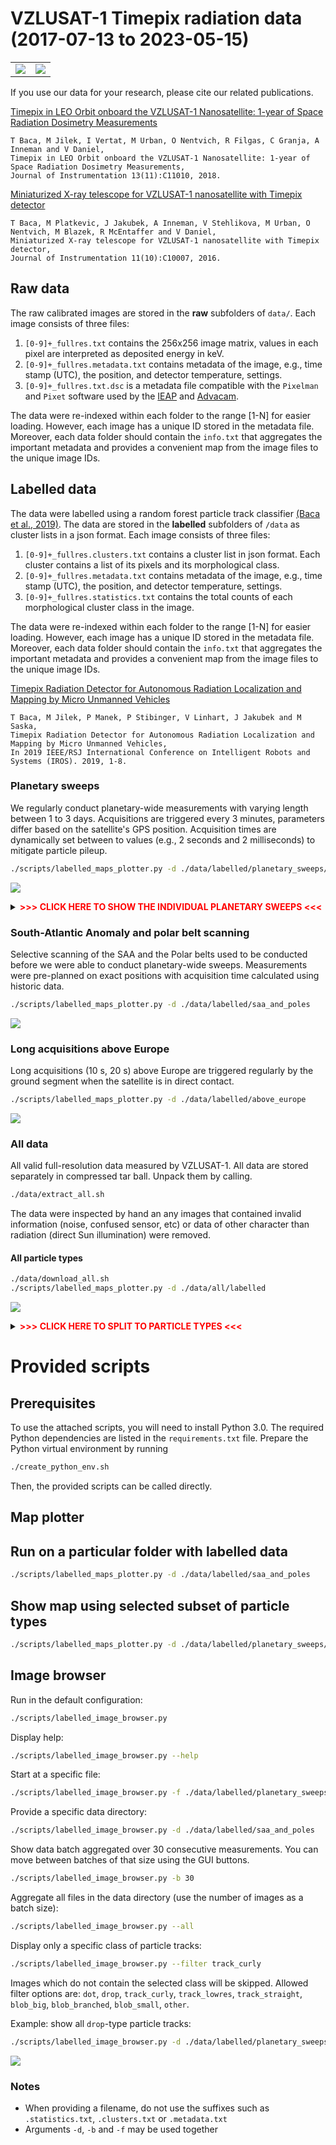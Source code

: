 # VZLUSAT-1 Timepix radiation data (2017-07-13 to 2023-05-15)

|                          |                          |
|--------------------------|--------------------------|
| ![](./plots/45711_1.png) | ![](./plots/37040_1.png) |

If you use our data for your research, please cite our related publications.

[Timepix in LEO Orbit onboard the VZLUSAT-1 Nanosatellite: 1-year of Space Radiation Dosimetry Measurements](http://mrs.felk.cvut.cz/data/papers/jinst_2018_vzlusat.pdf)
```
T Baca, M Jilek, I Vertat, M Urban, O Nentvich, R Filgas, C Granja, A Inneman and V Daniel,
Timepix in LEO Orbit onboard the VZLUSAT-1 Nanosatellite: 1-year of Space Radiation Dosimetry Measurements,
Journal of Instrumentation 13(11):C11010, 2018.
```

[Miniaturized X-ray telescope for VZLUSAT-1 nanosatellite with Timepix detector](http://mrs.felk.cvut.cz/data/papers/iworid_2016_tomas_baca.pdf)
```
T Baca, M Platkevic, J Jakubek, A Inneman, V Stehlikova, M Urban, O Nentvich, M Blazek, R McEntaffer and V Daniel,
Miniaturized X-ray telescope for VZLUSAT-1 nanosatellite with Timepix detector,
Journal of Instrumentation 11(10):C10007, 2016.
```

## Raw data

The raw calibrated images are stored in the **raw** subfolders of `data/`.
Each image consists of three files:

1. `[0-9]+_fullres.txt` contains the 256x256 image matrix, values in each pixel are interpreted as deposited energy in keV.
2. `[0-9]+_fullres.metadata.txt` contains metadata of the image, e.g., time stamp (UTC), the position, and detector temperature, settings.
3. `[0-9]+_fullres.txt.dsc` is a metadata file compatible with the `Pixelman` and `Pixet` software used by the [IEAP](http://www.utef.cvut.cz/ieap) and [Advacam](https://advacam.com/).

The data were re-indexed within each folder to the range [1-N] for easier loading.
However, each image has a unique ID stored in the metadata file.
Moreover, each data folder should contain the `info.txt` that aggregates the important metadata and provides a convenient map from the image files to the unique image IDs.

## Labelled data

The data were labelled using a random forest particle track classifier [(Baca et al., 2019)](http://mrs.felk.cvut.cz/data/papers/iros_2019_timepix.pdf).
The data are stored in the **labelled** subfolders of `/data` as cluster lists in a json format.
Each image consists of three files:

1. `[0-9]+_fullres.clusters.txt` contains a cluster list in json format. Each cluster contains a list of its pixels and its morphological class.
2. `[0-9]+_fullres.metadata.txt` contains metadata of the image, e.g., time stamp (UTC), the position, and detector temperature, settings.
3. `[0-9]+_fullres.statistics.txt` contains the total counts of each morphological cluster class in the image.

The data were re-indexed within each folder to the range [1-N] for easier loading.
However, each image has a unique ID stored in the metadata file.
Moreover, each data folder should contain the `info.txt` that aggregates the important metadata and provides a convenient map from the image files to the unique image IDs.

[Timepix Radiation Detector for Autonomous Radiation Localization and Mapping by Micro Unmanned Vehicles](http://mrs.felk.cvut.cz/data/papers/iros_2019_timepix.pdf)
```
T Baca, M Jilek, P Manek, P Stibinger, V Linhart, J Jakubek and M Saska,
Timepix Radiation Detector for Autonomous Radiation Localization and Mapping by Micro Unmanned Vehicles,
In 2019 IEEE/RSJ International Conference on Intelligent Robots and Systems (IROS). 2019, 1-8.
```

### Planetary sweeps

We regularly conduct planetary-wide measurements with varying length between 1 to 3 days.
Acquisitions are triggered every 3 minutes, parameters differ based on the satellite's GPS position.
Acquisition times are dynamically set between to values (e.g., 2 seconds and 2 milliseconds) to mitigate particle pileup.

```bash
./scripts/labelled_maps_plotter.py -d ./data/labelled/planetary_sweeps/all
```
![](./plots/planetary_sweeps/all.png)

<details>
<summary><b><span style="color: red;"> >>> CLICK HERE TO SHOW THE INDIVIDUAL PLANETARY SWEEPS <<< </span></b></summary>
<p>

```bash
./scripts/labelled_maps_plotter.py -d ./data/labelled/planetary_sweeps/01_2019-09-25
```
![](./plots/planetary_sweeps/01_2019-09-25.png)

```bash
./scripts/labelled_maps_plotter.py -d ./data/labelled/planetary_sweeps/02_2019-09-26
```
![](./plots/planetary_sweeps/02_2019-09-26.png)

```bash
./scripts/labelled_maps_plotter.py -d ./data/labelled/planetary_sweeps/03_2019-11-04
```
![](./plots/planetary_sweeps/03_2019-11-04.png)

```bash
./scripts/labelled_maps_plotter.py -d ./data/labelled/planetary_sweeps/04_2019-11-16
```
![](./plots/planetary_sweeps/04_2019-11-16.png)

```bash
./scripts/labelled_maps_plotter.py -d ./data/labelled/planetary_sweeps/05_2019-11-28
```
![](./plots/planetary_sweeps/05_2019-11-28.png)

```bash
./scripts/labelled_maps_plotter.py -d ./data/labelled/planetary_sweeps/06_2019-12-20
```
![](./plots/planetary_sweeps/06_2019-12-20.png)

```bash
./scripts/labelled_maps_plotter.py -d ./data/labelled/planetary_sweeps/07_2020-01-07
```
![](./plots/planetary_sweeps/07_2020-01-07.png)

```bash
./scripts/labelled_maps_plotter.py -d ./data/labelled/planetary_sweeps/08_2020-02-11
```
![](./plots/planetary_sweeps/08_2020-02-11.png)

```bash
./scripts/labelled_maps_plotter.py -d ./data/labelled/planetary_sweeps/09_2020-03-05
```
![](./plots/planetary_sweeps/09_2020-03-05.png)

```bash
./scripts/labelled_maps_plotter.py -d ./data/labelled/planetary_sweeps/10_2020-03-16
```
![](./plots/planetary_sweeps/10_2020-03-16.png)

```bash
./scripts/labelled_maps_plotter.py -d ./data/labelled/planetary_sweeps/11_2020-05-22
```
![](./plots/planetary_sweeps/11_2020-05-22.png)

```bash
./scripts/labelled_maps_plotter.py -d ./data/labelled/planetary_sweeps/12_2020-06-09
```
![](./plots/planetary_sweeps/12_2020-06-09.png)

```bash
./scripts/labelled_maps_plotter.py -d ./data/labelled/planetary_sweeps/13_2020-07-09
```
![](./plots/planetary_sweeps/13_2020-07-09.png)

```bash
./scripts/labelled_maps_plotter.py -d ./data/labelled/planetary_sweeps/14_2020-09-26
```
![](./plots/planetary_sweeps/14_2020-09-26.png)

```bash
./scripts/labelled_maps_plotter.py -d ./data/labelled/planetary_sweeps/15_2020_11_21
```
![](./plots/planetary_sweeps/15_2020_11_21.png)

```bash
./scripts/labelled_maps_plotter.py -d ./data/labelled/planetary_sweeps/16_2021-05-03
```
![](./plots/planetary_sweeps/16_2021-05-03.png)

```bash
./scripts/labelled_maps_plotter.py -d ./data/labelled/planetary_sweeps/17_2021-05-13
```
![](./plots/planetary_sweeps/17_2021-05-13.png)

```bash
./scripts/labelled_maps_plotter.py -d ./data/labelled/planetary_sweeps/18_2021-05-27
```
![](./plots/planetary_sweeps/18_2021-05-27.png)

```bash
./scripts/labelled_maps_plotter.py -d ./data/labelled/planetary_sweeps/19_2021-10-12
```
![](./plots/planetary_sweeps/19_2021-10-12.png)

```bash
./scripts/labelled_maps_plotter.py -d ./data/labelled/planetary_sweeps/20_2021-10-30
```
![](./plots/planetary_sweeps/20_2021-10-30.png)

```bash
./scripts/labelled_maps_plotter.py -d ./data/labelled/planetary_sweeps/21_2022-11-03
```
![](./plots/planetary_sweeps/21_2022-11-03.png)

```bash
./scripts/labelled_maps_plotter.py -d ./data/labelled/planetary_sweeps/22_2022-11-08
```
![](./plots/planetary_sweeps/22_2022-11-08.png)

```bash
./scripts/labelled_maps_plotter.py -d ./data/labelled/planetary_sweeps/23_2023-01-16
```
![](./plots/planetary_sweeps/23_2023-01-16.png)

```bash
./scripts/labelled_maps_plotter.py -d ./data/labelled/planetary_sweeps/24_2023-04-20
```
![](./plots/planetary_sweeps/24_2023-04-20.png)

```bash
./scripts/labelled_maps_plotter.py -d ./data/labelled/planetary_sweeps/25_2023-05-10
```
![](./plots/planetary_sweeps/25_2023-05-10.png)

</p>
</details>

### South-Atlantic Anomaly and polar belt scanning

Selective scanning of the SAA and the Polar belts used to be conducted before we were able to conduct planetary-wide sweeps.
Measurements were pre-planned on exact positions with acquisition time calculated using historic data.

```bash
./scripts/labelled_maps_plotter.py -d ./data/labelled/saa_and_poles
```
![](./plots/saa_and_poles.png)

### Long acquisitions above Europe

Long acquisitions (10 s, 20 s) above Europe are triggered regularly by the ground segment when the satellite is in direct contact.
```bash
./scripts/labelled_maps_plotter.py -d ./data/labelled/above_europe
```
![](./plots/above_europe.png)

### All data

All valid full-resolution data measured by VZLUSAT-1.
All data are stored separately in compressed tar ball.
Unpack them by calling.
```bash
./data/extract_all.sh
```
The data were inspected by hand an any images that contained invalid information (noise, confused sensor, etc) or data of other character than radiation (direct Sun illumination) were removed.

#### All particle types

```bash
./data/download_all.sh
./scripts/labelled_maps_plotter.py -d ./data/all/labelled
```
![](./plots/all_data.png)

<details>
<summary><b><span style="color: red;"> >>> CLICK HERE TO SPLIT TO PARTICLE TYPES <<< </span></b></summary>
<p>

#### Weak beta, Gamma, X-ray

```bash
./data/download_all.sh
./scripts/labelled_maps_plotter.py -d ./data/all/labelled --filter dot
```
![](./plots/all_data_gamma_weak_beta.png)

#### Ions, Alpha

```bash
./data/download_all.sh
./scripts/labelled_maps_plotter.py -d ./data/all/labelled --filter "blob_branched blob_big blob_small"
```
![](./plots/all_data_ions.png)

#### Beta

```bash
./data/download_all.sh
./scripts/labelled_maps_plotter.py -d ./data/all/labelled --filter "track_straight track_lowres track_curly"
```
![](./plots/all_data_beta.png)

</p>
</details>

# Provided scripts

## Prerequisites

To use the attached scripts, you will need to install Python 3.0.
The required Python dependencies are listed in the `requirements.txt` file.
Prepare the Python virtual environment by running
```bash
./create_python_env.sh
```
Then, the provided scripts can be called directly.

## Map plotter

## Run on a particular folder with labelled data

```bash
./scripts/labelled_maps_plotter.py -d ./data/labelled/saa_and_poles
```

## Show map using selected subset of particle types

```bash
./scripts/labelled_maps_plotter.py -d ./data/labelled/planetary_sweeps/all --filter "track_straight track_lowres track_curly"
```

## Image browser

Run in the default configuration:

```bash
./scripts/labelled_image_browser.py
```

Display help:
```bash
./scripts/labelled_image_browser.py --help
```

Start at a specific file:
```bash
./scripts/labelled_image_browser.py -f ./data/labelled/planetary_sweeps/01_2019-09-25/1_fullres
```

Provide a specific data directory:
```bash
./scripts/labelled_image_browser.py -d ./data/labelled/saa_and_poles
```

Show data batch aggregated over 30 consecutive measurements. You can move between batches of that size using the GUI buttons.
```bash
./scripts/labelled_image_browser.py -b 30
```

Aggregate all files in the data directory (use the number of images as a batch size):
```bash
./scripts/labelled_image_browser.py --all
```

Display only a specific class of particle tracks:
```bash
./scripts/labelled_image_browser.py --filter track_curly
```
Images which do not contain the selected class will be skipped. Allowed filter options are: `dot`, `drop`, `track_curly`, `track_lowres`, `track_straight`, `blob_big`, `blob_branched`, `blob_small`, `other`.

Example: show all `drop`-type particle tracks:
```bash
./scripts/labelled_image_browser.py -d ./data/labelled/planetary_sweeps/all --all --filter drop
```
![](./plots/labelled_image_browser.png)

### Notes

* When providing a filename, do not use the suffixes such as `.statistics.txt`, `.clusters.txt` or `.metadata.txt`
* Arguments `-d`, `-b` and `-f` may be used together
